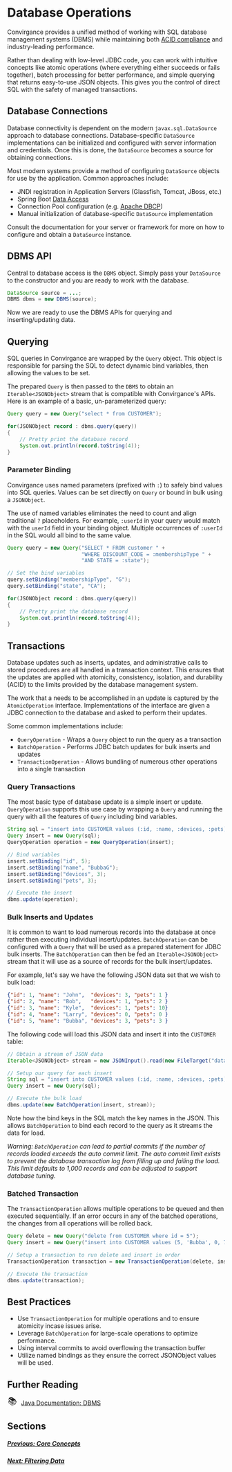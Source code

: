 # Database Operations

Convirgance provides a unified method of working with SQL database management
systems (DBMS) while maintaining both [ACID compliance](https://en.wikipedia.org/wiki/ACID)
and industry-leading performance.

Rather than dealing with low-level JDBC code, you can work with intuitive
concepts like atomic operations (where everything either succeeds or fails together),
batch processing for better performance, and simple querying that returns
easy-to-use JSON objects. This gives you the control of direct SQL with
the safety of managed transactions.

## Database Connections

Database connectivity is dependent on the modern `javax.sql.DataSource` approach
to database connections. Database-specific `DataSource` implementations can be
initialized and configured with server information and credentials. Once this is
done, the `DataSource` becomes a source for obtaining connections.

Most modern systems provide a method of configuring `DataSource` objects for use
by the application. Common approaches include:

- JNDI registration in Application Servers (Glassfish, Tomcat, JBoss, etc.)
- Spring Boot [Data Access](https://docs.spring.io/spring-boot/how-to/data-access.html)
- Connection Pool configuration (e.g. [Apache DBCP](https://commons.apache.org/proper/commons-dbcp/))
- Manual initialization of database-specific `DataSource` implementation

Consult the documentation for your server or framework for more on how
to configure and obtain a `DataSource` instance.

## DBMS API

Central to database access is the `DBMS` object. Simply pass your `DataSource`
to the constructor and you are ready to work with the database.

```java
DataSource source = ...;
DBMS dbms = new DBMS(source);
```

Now we are ready to use the DBMS APIs for querying and inserting/updating data.

## Querying

SQL queries in Convirgance are wrapped by the `Query` object. This object is
responsible for parsing the SQL to detect dynamic bind variables, then allowing
the values to be set.

<!-- TODO The wording here seems odd, maybe 'allowing values to be bound later on'  -->

The prepared `Query` is then passed to the `DBMS` to obtain an `Iterable<JSONObject>`
stream that is compatible with Convirgance's APIs. Here is an example of a
basic, un-parameterized query:

```java
Query query = new Query("select * from CUSTOMER");

for(JSONObject record : dbms.query(query))
{
    // Pretty print the database record
    System.out.println(record.toString(4));
}
```

### Parameter Binding

Convirgance uses named parameters (prefixed with `:`) to
safely bind values into SQL queries. Values can be set directly on `Query` or
bound in bulk using a `JSONObject`.

The use of named variables eliminates the need to count and align traditional
`?` placeholders. For example, `:userId` in your query would match with the
`userId` field in your binding object. Multiple occurrences of `:userId` in the
SQL would all bind to the same value.

```java
Query query = new Query("SELECT * FROM customer " +
                        "WHERE DISCOUNT_CODE = :membershipType " +
                        "AND STATE = :state");

// Set the bind variables
query.setBinding("membershipType", "G");
query.setBinding("state", "CA");

for(JSONObject record : dbms.query(query))
{
    // Pretty print the database record
    System.out.println(record.toString(4));
}
```

## Transactions

Database updates such as inserts, updates, and administrative calls to stored
procedures are all handled in a transaction context. This ensures that the
updates are applied with atomicity, consistency, isolation, and durability (ACID)
to the limits provided by the database management system.

The work that a needs to be accomplished in an update is captured by the
`AtomicOperation` interface. Implementations of the interface are given a
JDBC connection to the database and asked to perform their updates.

Some common implementations include:

- `QueryOperation` - Wraps a `Query` object to run the query as a transaction
- `BatchOperation` - Performs JDBC batch updates for bulk inserts and updates
- `TransactionOperation` - Allows bundling of numerous other operations into a single transaction

### Query Transactions

The most basic type of database update is a simple insert or update.
`QueryOperation` supports this use case by wrapping a `Query` and running
the query with all the features of `Query` including bind variables.

```java
String sql = "insert into CUSTOMER values (:id, :name, :devices, :pets)";
Query insert = new Query(sql);
QueryOperation operation = new QueryOperation(insert);

// Bind variables
insert.setBinding("id", 5);
insert.setBinding("name", "BubbaG");
insert.setBinding("devices", 3);
insert.setBinding("pets", 3);

// Execute the insert
dbms.update(operation);
```

### Bulk Inserts and Updates

It is common to want to load numerous records into the database at once rather
then executing individual insert/updates. `BatchOperation` can be configured
with a `Query` that will be used as a prepared statement for JDBC bulk inserts.
The `BatchOperation` can then be fed an `Iterable<JSONObject>` stream that it
will use as a source of records for the bulk insert/updates.

For example, let's say we have the following JSON data set that we wish to
bulk load:

```json
{"id": 1, "name": "John",  "devices": 3, "pets": 1 }
{"id": 2, "name": "Bob",   "devices": 1, "pets": 2 }
{"id": 3, "name": "Kyle",  "devices": 1, "pets": 10}
{"id": 4, "name": "Larry", "devices": 0, "pets": 0 }
{"id": 5, "name": "Bubba", "devices": 3, "pets": 3 }
```

The following code will load this JSON data and insert it into the `CUSTOMER`
table:

```java
// Obtain a stream of JSON data
Iterable<JSONObject> stream = new JSONInput().read(new FileTarget("data.json"));

// Setup our query for each insert
String sql = "insert into CUSTOMER values (:id, :name, :devices, :pets)";
Query insert = new Query(sql);

// Execute the bulk load
dbms.update(new BatchOperation(insert, stream));

```

Note how the bind keys in the SQL match the key names in the JSON. This
allows `BatchOperation` to bind each record to the query as it streams the
data for load.

_Warning: `BatchOperation` can lead to partial commits if the number of records
loaded exceeds the auto commit limit. The auto commit limit exists to
prevent the database transaction log from filling up and failing the load. This
limit defaults to 1,000 records and can be adjusted to support database tuning._

### Batched Transaction

The `TransactionOperation` allows multiple operations to be queued and then
executed sequentially. If an error occurs in any of the batched operations,
the changes from all operations will be rolled back.

```java
Query delete = new Query("delete from CUSTOMER where id = 5");
Query insert = new Query("insert into CUSTOMER values (5, 'Bubba', 0, 7)");

// Setup a transaction to run delete and insert in order
TransactionOperation transaction = new TransactionOperation(delete, insert);

// Execute the transaction
dbms.update(transaction);
```

## Best Practices

- Use `TransactionOperation` for multiple operations and to ensure atomicity incase issues arise.
- Leverage `BatchOperation` for large-scale operations to optimize performance.
- Using interval commits to avoid overflowing the transaction buffer
- Utilize named bindings as they ensure the correct JSONObject values will be used.

## Further Reading

<div style="display: flex; align-items: center; gap: 8px; margin-bottom: 16px">
  <span style="display: flex; align-items: center; justify-content: center;font-size:20px; width: 24px; height: 24px">📚</span>
  <a href="https://docs.invirgance.com/javadocs/convirgance/latest/com/invirgance/convirgance/dbms/package-summary.html">Java Documentation: DBMS</a>
</div>

## Sections

##### [Previous: Core Concepts](./concepts?id=core-concepts)

##### [Next: Filtering Data](./filtering-data?id=filters)
